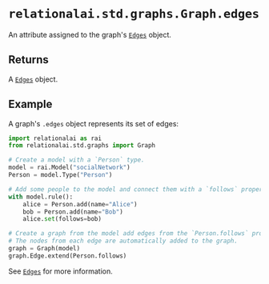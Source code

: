 # `relationalai.std.graphs.Graph.edges`

An attribute assigned to the graph's [`Edges`](../Edges/README.md) object.

## Returns

A [`Edges`](../Edges/README.md) object.

## Example

A graph's `.edges` object represents its set of edges:

```python
import relationalai as rai
from relationalai.std.graphs import Graph

# Create a model with a `Person` type.
model = rai.Model("socialNetwork")
Person = model.Type("Person")

# Add some people to the model and connect them with a `follows` property.
with model.rule():
    alice = Person.add(name="Alice")
    bob = Person.add(name="Bob")
    alice.set(follows=bob)

# Create a graph from the model add edges from the `Person.follows` property.
# The nodes from each edge are automatically added to the graph.
graph = Graph(model)
graph.Edge.extend(Person.follows)
```

See [`Edges`](../Edges/README.md) for more information.
